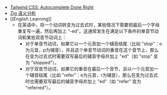 - [Tailwind CSS: Autocomplete Done Right](https://www.sixian.li/writing/tailwind-autocomplete-done-right)
- [Zig 语义分析](https://www.tisonkun.org/2023/12/13/trans-zig-sema/)
- [[English Learning]]
	- 在英语中，将一个动词转变为过去式时，某些情况下需要把最后一个字母重复写一遍，然后再加上 “-ed”。这通常发生在满足以下条件的单音节动词和某些双音节动词上：
		- 对于单音节动词，如果它以一个元音加一个辅音结尾（比如 "stop"：o为元音，p为辅音），并且这个单音节动词的重音在这个音节上，那么在变为过去式时需要双写最后的辅音字母并加上 "ed"（如 "stop" 变为 "stopped"）。
		- 对于双音节动词，如果它的重音在最后一个音节，且以一个元音加一个辅音结尾（比如 "refer"：e为元音，r为辅音），那么在变为过去式时也需要双写最后的辅音字母并加上 "ed"（如 "refer" 变为 "referred"）。